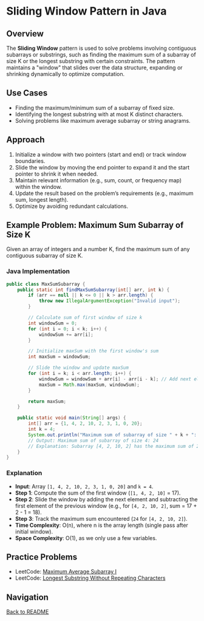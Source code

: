 # Sliding Window Pattern in Java

## Overview
The **Sliding Window** pattern is used to solve problems involving contiguous subarrays or substrings, such as finding the maximum sum of a subarray of size K or the longest substring with certain constraints. The pattern maintains a "window" that slides over the data structure, expanding or shrinking dynamically to optimize computation.

## Use Cases
- Finding the maximum/minimum sum of a subarray of fixed size.
- Identifying the longest substring with at most K distinct characters.
- Solving problems like maximum average subarray or string anagrams.

## Approach
1. Initialize a window with two pointers (start and end) or track window boundaries.
2. Slide the window by moving the end pointer to expand it and the start pointer to shrink it when needed.
3. Maintain relevant information (e.g., sum, count, or frequency map) within the window.
4. Update the result based on the problem’s requirements (e.g., maximum sum, longest length).
5. Optimize by avoiding redundant calculations.

## Example Problem: Maximum Sum Subarray of Size K
Given an array of integers and a number K, find the maximum sum of any contiguous subarray of size K.

### Java Implementation
```java
public class MaxSumSubarray {
    public static int findMaxSumSubarray(int[] arr, int k) {
        if (arr == null || k <= 0 || k > arr.length) {
            throw new IllegalArgumentException("Invalid input");
        }

        // Calculate sum of first window of size k
        int windowSum = 0;
        for (int i = 0; i < k; i++) {
            windowSum += arr[i];
        }

        // Initialize maxSum with the first window's sum
        int maxSum = windowSum;

        // Slide the window and update maxSum
        for (int i = k; i < arr.length; i++) {
            windowSum = windowSum + arr[i] - arr[i - k]; // Add next element, remove first element of previous window
            maxSum = Math.max(maxSum, windowSum);
        }

        return maxSum;
    }

    public static void main(String[] args) {
        int[] arr = {1, 4, 2, 10, 2, 3, 1, 0, 20};
        int k = 4;
        System.out.println("Maximum sum of subarray of size " + k + ": " + findMaxSumSubarray(arr, k));
        // Output: Maximum sum of subarray of size 4: 24
        // Explanation: Subarray [4, 2, 10, 2] has the maximum sum of 24.
    }
}
```

### Explanation
- **Input**: Array `[1, 4, 2, 10, 2, 3, 1, 0, 20]` and `k = 4`.
- **Step 1**: Compute the sum of the first window (`[1, 4, 2, 10]` = 17).
- **Step 2**: Slide the window by adding the next element and subtracting the first element of the previous window (e.g., for `[4, 2, 10, 2]`, sum = 17 + 2 - 1 = 18).
- **Step 3**: Track the maximum sum encountered (`24` for `[4, 2, 10, 2]`).
- **Time Complexity**: O(n), where n is the array length (single pass after initial window).
- **Space Complexity**: O(1), as we only use a few variables.

## Practice Problems
- LeetCode: [Maximum Average Subarray I](https://leetcode.com/problems/maximum-average-subarray-i/)
- LeetCode: [Longest Substring Without Repeating Characters](https://leetcode.com/problems/longest-substring-without-repeating-characters/)

## Navigation
[Back to README](README.md)